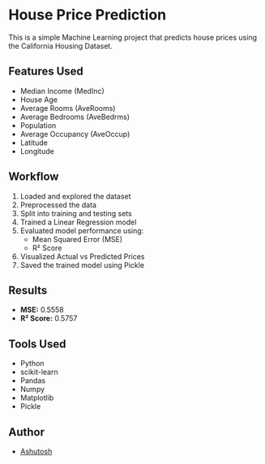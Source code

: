 # House Price Prediction

This is a simple Machine Learning project that predicts house prices using the California Housing Dataset.

## Features Used
- Median Income (MedInc)
- House Age
- Average Rooms (AveRooms)
- Average Bedrooms (AveBedrms)
- Population
- Average Occupancy (AveOccup)
- Latitude
- Longitude

## Workflow
1. Loaded and explored the dataset
2. Preprocessed the data
3. Split into training and testing sets
4. Trained a Linear Regression model
5. Evaluated model performance using:
   - Mean Squared Error (MSE)
   - R² Score
6. Visualized Actual vs Predicted Prices
7. Saved the trained model using Pickle

## Results
- **MSE:** 0.5558
- **R² Score:** 0.5757

## Tools Used
- Python
- scikit-learn
- Pandas
- Numpy
- Matplotlib
- Pickle

## Author
- [Ashutosh](https://github.com/Ashutoshdevo)
